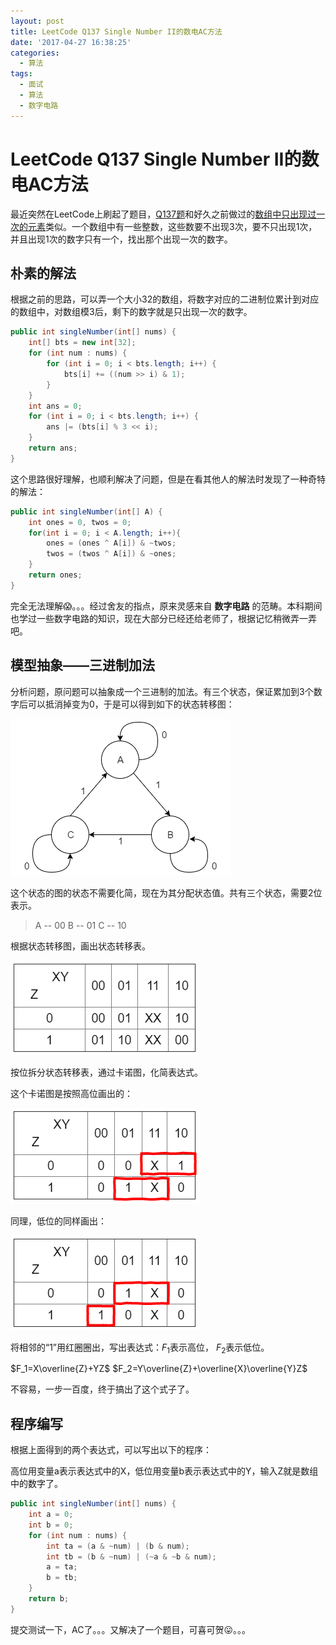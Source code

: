 ```yaml
---
layout: post
title: LeetCode Q137 Single Number II的数电AC方法
date: '2017-04-27 16:38:25'
categories:
  - 算法
tags:
  - 面试
  - 算法
  - 数字电路
---
```


# LeetCode Q137 Single Number II的数电AC方法

最近突然在LeetCode上刷起了题目，[Q137题](https://leetcode.com/problems/single-number-ii/#/description)和好久之前做过的[数组中只出现过一次的元素](/2013/10/10/single-element-in-a-array/)类似。一个数组中有一些整数，这些数要不出现3次，要不只出现1次，并且出现1次的数字只有一个，找出那个出现一次的数字。

## 朴素的解法

根据之前的思路，可以弄一个大小32的数组，将数字对应的二进制位累计到对应的数组中，对数组模3后，剩下的数字就是只出现一次的数字。

```java
public int singleNumber(int[] nums) {
    int[] bts = new int[32];
    for (int num : nums) {
        for (int i = 0; i < bts.length; i++) {
            bts[i] += ((num >> i) & 1);
        }
    }
    int ans = 0;
    for (int i = 0; i < bts.length; i++) {
        ans |= (bts[i] % 3 << i);
    }
    return ans;
}
```

这个思路很好理解，也顺利解决了问题，但是在看其他人的解法时发现了一种奇特的解法：

```java
public int singleNumber(int[] A) {
    int ones = 0, twos = 0;
    for(int i = 0; i < A.length; i++){
        ones = (ones ^ A[i]) & ~twos;
        twos = (twos ^ A[i]) & ~ones;
    }
    return ones;
}
```

完全无法理解:scream:。。。经过舍友的指点，原来灵感来自 **数字电路** 的范畴。本科期间也学过一些数字电路的知识，现在大部分已经还给老师了，根据记忆稍微弄一弄吧。

## 模型抽象——三进制加法

分析问题，原问题可以抽象成一个三进制的加法。有三个状态，保证累加到3个数字后可以抵消掉变为0，于是可以得到如下的状态转移图：

![状态转移图](./1.png)

这个状态的图的状态不需要化简，现在为其分配状态值。共有三个状态，需要2位表示。

> A -- 00
> B -- 01
> C -- 10

根据状态转移图，画出状态转移表。

![状态转移表](./2.png)

按位拆分状态转移表，通过卡诺图，化简表达式。

这个卡诺图是按照高位画出的：

![卡诺图1](./3.png)

同理，低位的同样画出：

![卡诺图2](./4.png)

将相邻的“1”用红圈圈出，写出表达式：$F_1$表示高位， $F_2$表示低位。

$F_1=X\overline{Z}+YZ$
$F_2=Y\overline{Z}+\overline{X}\overline{Y}Z$

不容易，一步一百度，终于搞出了这个式子了。

## 程序编写

根据上面得到的两个表达式，可以写出以下的程序：

高位用变量a表示表达式中的X，低位用变量b表示表达式中的Y，输入Z就是数组中的数字了。

```java
public int singleNumber(int[] nums) {
    int a = 0;
    int b = 0;
    for (int num : nums) {
        int ta = (a & ~num) | (b & num);
        int tb = (b & ~num) | (~a & ~b & num);
        a = ta;
        b = tb;
    }
    return b;
}
```

提交测试一下，AC了。。。又解决了一个题目，可喜可贺:stuck_out_tongue:。。。
